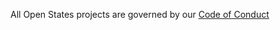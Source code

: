 All Open States projects are governed by our [Code of Conduct](https://github.com/openstates/meta/blob/master/CODE_OF_CONDUCT.md)
